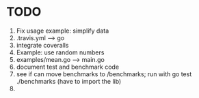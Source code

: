 TODO
====

1. Fix usage example: simplify data
2. .travis.yml --> go
3. integrate coveralls
4. Example: use random numbers
5. examples/mean.go --> main.go
6. document test and benchmark code
7. see if can move benchmarks to /benchmarks; run with go test ./benchmarks (have to import the lib)
8. 
